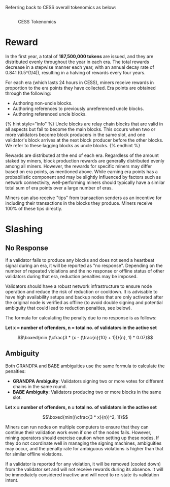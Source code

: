 Referring back to CESS overall tokenomics as below:

<figure><img src="../.gitbook/assets/1698197704441_84BDBC74-D1C2-4323-A0EE-33C5DEAE165D.png" alt=""><figcaption><p>CESS Tokenomics</p></figcaption></figure>

# Reward

In the first year, a total of **187,500,000 tokens** are issued, and they are distributed evenly throughout the year in each era. The total rewards decrease in a stepwise manner each year, with an annual decay rate of 0.841 (0.5^(1/4)), resulting in a halving of rewards every four years.

For each era (which lasts 24 hours in CESS), miners receive rewards in proportion to the era points they have collected. Era points are obtained through the following:

- Authoring non-uncle blocks.
- Authoring references to previously unreferenced uncle blocks.
- Authoring referenced uncle blocks.

{% hint style="info" %}
Uncle blocks are relay chain blocks that are valid in all aspects but fail to become the main blocks. This occurs when two or more validators become block producers in the same slot, and one validator's block arrives at the next block producer before the other blocks. We refer to these lagging blocks as uncle blocks.
{% endhint %}

Rewards are distributed at the end of each era. Regardless of the amount staked by miners, block production rewards are generally distributed evenly among all miners. However, the rewards for specific miners may differ based on era points, as mentioned above. While earning era points has a probabilistic component and may be slightly influenced by factors such as network connectivity, well-performing miners should typically have a similar total sum of era points over a large number of eras.

Miners can also receive "tips" from transaction senders as an incentive for including their transactions in the blocks they produce. Miners receive 100% of these tips directly.

# Slashing

## No Response

If a validator fails to produce any blocks and does not send a heartbeat signal during an era, it will be reported as "no response". Depending on the number of repeated violations and the no response or offline status of other validators during that era, reduction penalties may be imposed.

Validators should have a robust network infrastructure to ensure node operation and reduce the risk of reduction or cooldown. It is advisable to have high availability setups and backup nodes that are only activated after the original node is verified as offline (to avoid double signing and potential ambiguity that could lead to reduction penalties, see below).

The formula for calculating the penalty due to no response is as follows:

**Let x = number of offenders, n = total no. of validators in the active set**

$$\boxed{min (\cfrac{3 * (x - (\frac{n}{10} + 1))}{n}, 1) * 0.07}$$

## Ambiguity

Both GRANDPA and BABE ambiguities use the same formula to calculate the penalties:

- **GRANDPA Ambiguity**: Validators signing two or more votes for different chains in the same round.
- **BABE Ambiguity**: Validators producing two or more blocks in the same slot.

**Let x = number of offenders, n = total no. of validators in the active set**

$$\boxed{min((\cfrac{3 * x}{n})^2, 1)}$$

Miners can run nodes on multiple computers to ensure that they can continue their validation work even if one of the nodes fails. However, mining operators should exercise caution when setting up these nodes. If they do not coordinate well in managing the signing machines, ambiguities may occur, and the penalty rate for ambiguous violations is higher than that for similar offline violations.

If a validator is reported for any violation, it will be removed (cooled down) from the validator set and will not receive rewards during its absence. It will be immediately considered inactive and will need to re-state its validation intent.
